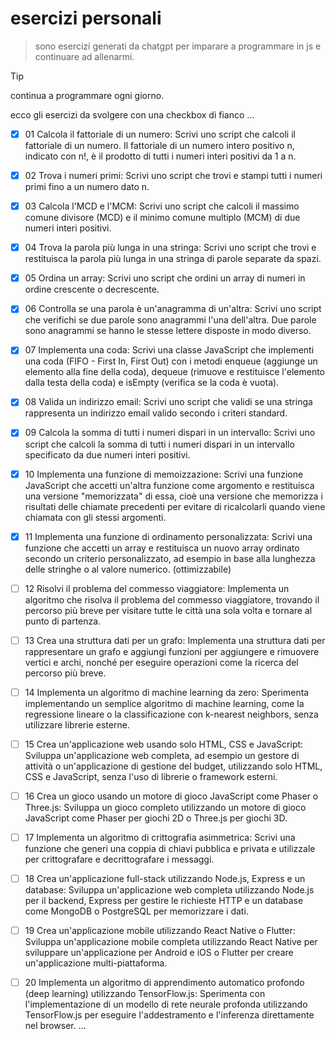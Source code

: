 # esercizi personali

> sono esercizi generati da chatgpt per imparare a programmare in js e continuare ad allenarmi.

> [!TIP]
> continua a programmare ogni giorno.

ecco gli esercizi da svolgere con una checkbox di fianco
...
- [X]  01 Calcola il fattoriale di un numero: Scrivi uno script che calcoli il fattoriale di un numero. Il fattoriale di un numero intero positivo n, indicato con n!, è il prodotto di tutti i numeri    interi positivi da 1 a n.

- [X]  02 Trova i numeri primi: Scrivi uno script che trovi e stampi tutti i numeri primi fino a un numero dato n.

- [X]  03 Calcola l'MCD e l'MCM: Scrivi uno script che calcoli il massimo comune divisore (MCD) e il minimo comune multiplo (MCM) di due numeri interi positivi.

- [X]  04 Trova la parola più lunga in una stringa: Scrivi uno script che trovi e restituisca la parola più lunga in una stringa di parole separate da spazi.

- [X]  05 Ordina un array: Scrivi uno script che ordini un array di numeri in ordine crescente o decrescente.

- [X]  06 Controlla se una parola è un'anagramma di un'altra: Scrivi uno script che verifichi se due parole sono anagrammi l'una dell'altra. Due parole sono anagrammi se hanno le stesse lettere disposte in modo diverso.

- [X]  07 Implementa una coda: Scrivi una classe JavaScript che implementi una coda (FIFO - First In, First Out) con i metodi enqueue (aggiunge un elemento alla fine della coda), dequeue (rimuove e restituisce l'elemento dalla testa della coda) e isEmpty (verifica se la coda è vuota).

- [X]  08 Valida un indirizzo email: Scrivi uno script che validi se una stringa rappresenta un indirizzo email valido secondo i criteri standard.

- [X]  09 Calcola la somma di tutti i numeri dispari in un intervallo: Scrivi uno script che calcoli la somma di tutti i numeri dispari in un intervallo specificato da due numeri interi positivi.

- [X]  10 Implementa una funzione di memoizzazione: Scrivi una funzione JavaScript che accetti un'altra funzione come argomento e restituisca una versione "memorizzata" di essa, cioè una versione che memorizza i risultati delle chiamate precedenti per evitare di ricalcolarli quando viene chiamata con gli stessi argomenti.

- [X] 11 Implementa una funzione di ordinamento personalizzata: Scrivi una funzione che accetti un array e restituisca un nuovo array ordinato secondo un criterio personalizzato, ad esempio in base alla lunghezza delle stringhe o al valore numerico. (ottimizzabile)

- [ ] 12 Risolvi il problema del commesso viaggiatore: Implementa un algoritmo che risolva il problema del commesso viaggiatore, trovando il percorso più breve per visitare tutte le città una sola volta e tornare al punto di partenza.

- [ ] 13 Crea una struttura dati per un grafo: Implementa una struttura dati per rappresentare un grafo e aggiungi funzioni per aggiungere e rimuovere vertici e archi, nonché per eseguire operazioni come la ricerca del percorso più breve.

- [ ] 14 Implementa un algoritmo di machine learning da zero: Sperimenta implementando un semplice algoritmo di machine learning, come la regressione lineare o la classificazione con k-nearest neighbors, senza utilizzare librerie esterne.

- [ ] 15 Crea un'applicazione web usando solo HTML, CSS e JavaScript: Sviluppa un'applicazione web completa, ad esempio un gestore di attività o un'applicazione di gestione del budget, utilizzando solo HTML, CSS e JavaScript, senza l'uso di librerie o framework esterni.

- [ ] 16 Crea un gioco usando un motore di gioco JavaScript come Phaser o Three.js: Sviluppa un gioco completo utilizzando un motore di gioco JavaScript come Phaser per giochi 2D o Three.js per giochi 3D.

- [ ] 17 Implementa un algoritmo di crittografia asimmetrica: Scrivi una funzione che generi una coppia di chiavi pubblica e privata e utilizzale per crittografare e decrittografare i messaggi.

- [ ] 18 Crea un'applicazione full-stack utilizzando Node.js, Express e un database: Sviluppa un'applicazione web completa utilizzando Node.js per il backend, Express per gestire le richieste HTTP e un database come MongoDB o PostgreSQL per memorizzare i dati.

- [ ] 19 Crea un'applicazione mobile utilizzando React Native o Flutter: Sviluppa un'applicazione mobile completa utilizzando React Native per sviluppare un'applicazione per Android e iOS o Flutter per creare un'applicazione multi-piattaforma.

- [ ] 20 Implementa un algoritmo di apprendimento automatico profondo (deep learning) utilizzando TensorFlow.js: Sperimenta con l'implementazione di un modello di rete neurale profonda utilizzando TensorFlow.js per eseguire l'addestramento e l'inferenza direttamente nel browser.
...
